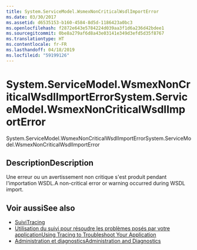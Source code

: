 ```yaml
---
title: System.ServiceModel.WsmexNonCriticalWsdlImportError
ms.date: 03/30/2017
ms.assetid: d6535153-b160-4584-8d5d-1186423a0bc3
ms.openlocfilehash: f2872e643e5784224d039aa3f1d6a236d42bdee1
ms.sourcegitcommit: 0be8a279af6d8a43e03141e349d3efd5d35f8767
ms.translationtype: HT
ms.contentlocale: fr-FR
ms.lasthandoff: 04/18/2019
ms.locfileid: "59199126"
---
```

# <a name="systemservicemodelwsmexnoncriticalwsdlimporterror"></a><span data-ttu-id="cc948-102">System.ServiceModel.WsmexNonCriticalWsdlImportError</span><span class="sxs-lookup"><span data-stu-id="cc948-102">System.ServiceModel.WsmexNonCriticalWsdlImportError</span></span>
<span data-ttu-id="cc948-103">System.ServiceModel.WsmexNonCriticalWsdlImportError</span><span class="sxs-lookup"><span data-stu-id="cc948-103">System.ServiceModel.WsmexNonCriticalWsdlImportError</span></span>  
  
## <a name="description"></a><span data-ttu-id="cc948-104">Description</span><span class="sxs-lookup"><span data-stu-id="cc948-104">Description</span></span>  
 <span data-ttu-id="cc948-105">Une erreur ou un avertissement non critique s'est produit pendant l'importation WSDL.</span><span class="sxs-lookup"><span data-stu-id="cc948-105">A non-critical error or warning occurred during WSDL import.</span></span>  
  
## <a name="see-also"></a><span data-ttu-id="cc948-106">Voir aussi</span><span class="sxs-lookup"><span data-stu-id="cc948-106">See also</span></span>

- [<span data-ttu-id="cc948-107">Suivi</span><span class="sxs-lookup"><span data-stu-id="cc948-107">Tracing</span></span>](../../../../../docs/framework/wcf/diagnostics/tracing/index.md)
- [<span data-ttu-id="cc948-108">Utilisation du suivi pour résoudre les problèmes posés par votre application</span><span class="sxs-lookup"><span data-stu-id="cc948-108">Using Tracing to Troubleshoot Your Application</span></span>](../../../../../docs/framework/wcf/diagnostics/tracing/using-tracing-to-troubleshoot-your-application.md)
- [<span data-ttu-id="cc948-109">Administration et diagnostics</span><span class="sxs-lookup"><span data-stu-id="cc948-109">Administration and Diagnostics</span></span>](../../../../../docs/framework/wcf/diagnostics/index.md)
